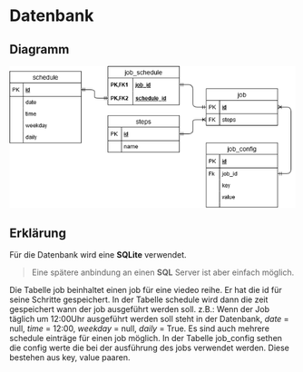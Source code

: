 # Datenbank

## Diagramm

![](db-diagram.png)

## Erklärung

Für die Datenbank wird eine **SQLite** verwendet.

> Eine spätere anbindung an einen **SQL** Server ist aber einfach möglich.

Die Tabelle job beinhaltet einen job für eine viedeo reihe. Er hat die id für seine Schritte gespeichert. In der Tabelle schedule wird dann die zeit gespeichert wann der job ausgeführt werden soll. z.B.: Wenn der Job täglich um 12:00Uhr ausgeführt werden soll steht in der Datenbank, _date_ = null, _time_ = 12:00, _weekday_ = null, _daily_ = True. Es sind auch mehrere schedule einträge für einen job möglich. In der Tabelle job_config sethen die config werte die bei der ausführung des jobs verwendet werden. Diese bestehen aus key, value paaren.
